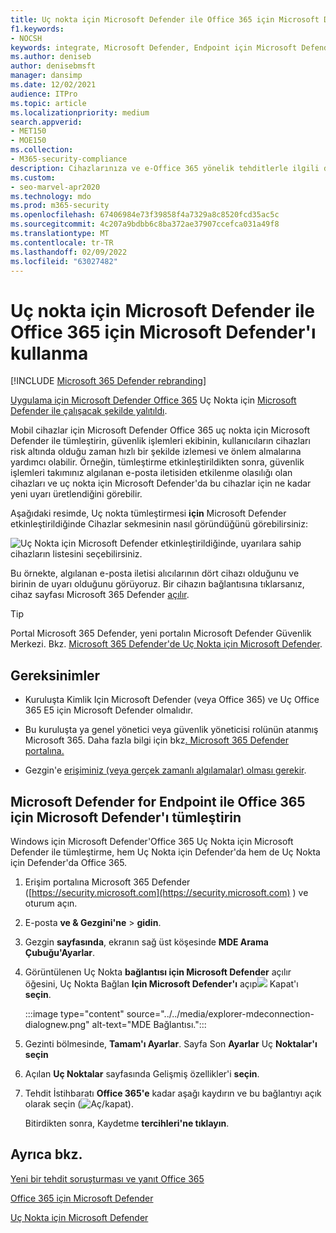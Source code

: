 ```yaml
---
title: Uç nokta için Microsoft Defender ile Office 365 için Microsoft Defender'ı kullanma
f1.keywords:
- NOCSH
keywords: integrate, Microsoft Defender, Endpoint için Microsoft Defender
ms.author: deniseb
author: denisebmsft
manager: dansimp
ms.date: 12/02/2021
audience: ITPro
ms.topic: article
ms.localizationpriority: medium
search.appverid:
- MET150
- MOE150
ms.collection:
- M365-security-compliance
description: Cihazlarınıza ve e-Office 365 yönelik tehditlerle ilgili daha ayrıntılı bilgi almak için Microsoft Defender for Endpoint ile birlikte Microsoft Defender'ı kullanın.
ms.custom:
- seo-marvel-apr2020
ms.technology: mdo
ms.prod: m365-security
ms.openlocfilehash: 67406984e73f39858f4a7329a8c8520fcd35ac5c
ms.sourcegitcommit: 4c207a9bdbb6c8ba372ae37907ccefca031a49f8
ms.translationtype: MT
ms.contentlocale: tr-TR
ms.lasthandoff: 02/09/2022
ms.locfileid: "63027482"
---
```

# <a name="use-microsoft-defender-for-office-365-together-with-microsoft-defender-for-endpoint"></a>Uç nokta için Microsoft Defender ile Office 365 için Microsoft Defender'ı kullanma

[!INCLUDE [Microsoft 365 Defender rebranding](../includes/microsoft-defender-for-office.md)]


[Uygulama için Microsoft Defender Office 365](defender-for-office-365.md) Uç Nokta için [Microsoft Defender ile çalışacak şekilde yalıtıldı](/windows/security/threat-protection).

Mobil cihazlar için Microsoft Defender Office 365 uç nokta için Microsoft Defender ile tümleştirin, güvenlik işlemleri ekibinin, kullanıcıların cihazları risk altında olduğu zaman hızlı bir şekilde izlemesi ve önlem almalarına yardımcı olabilir. Örneğin, tümleştirme etkinleştirildikten sonra, güvenlik işlemleri takımınız algılanan e-posta iletisiden etkilenme olasılığı olan cihazları ve uç nokta için Microsoft Defender'da bu cihazlar için ne kadar yeni uyarı üretlendiğini görebilir.

Aşağıdaki resimde, Uç nokta tümleştirmesi **için** Microsoft Defender etkinleştirildiğinde Cihazlar sekmesinin nasıl göründüğünü görebilirsiniz:

![Uç Nokta için Microsoft Defender etkinleştirildiğinde, uyarılara sahip cihazların listesini seçebilirsiniz.](../../media/fec928ea-8f0c-44d7-80b9-a2e0a8cd4e89.PNG)

Bu örnekte, algılanan e-posta iletisi alıcılarının dört cihazı olduğunu ve birinin de uyarı olduğunu görüyoruz. Bir cihazın bağlantısına tıklarsanız, cihaz sayfası Microsoft 365 Defender [açılır](/microsoft-365/security/defender/microsoft-365-defender).

> [!TIP]
> Portal Microsoft 365 Defender, yeni portalın Microsoft Defender Güvenlik Merkezi. Bkz. [Microsoft 365 Defender'de Uç Nokta için Microsoft Defender](../defender/microsoft-365-security-center-mde.md).

## <a name="requirements"></a>Gereksinimler

- Kuruluşta Kimlik Için Microsoft Defender (veya Office 365) ve Uç Office 365 E5 için Microsoft Defender olmalıdır.

- Bu kuruluşta ya genel yönetici veya güvenlik yöneticisi rolünün atanmış Microsoft 365. Daha fazla bilgi için bkz[. Microsoft 365 Defender portalına.](permissions-microsoft-365-security-center.md)

- Gezgin'e [erişiminiz (veya gerçek zamanlı algılamalar) olması gerekir](threat-explorer.md).

## <a name="to-integrate-microsoft-defender-for-office-365-with-microsoft-defender-for-endpoint"></a>Microsoft Defender for Endpoint ile Office 365 için Microsoft Defender'ı tümleştirin

Windows için Microsoft Defender'Office 365 Uç Nokta için Microsoft Defender ile tümleştirme, hem Uç Nokta için Defender'da hem de Uç Nokta için Defender'da Office 365.

1. Erişim portalına Microsoft 365 Defender ([https://security.microsoft.com](https://security.microsoft.com) ) ve oturum açın.

2. E-posta **ve & Gezgini'ne** \> **gidin**. 

3. Gezgin **sayfasında**, ekranın sağ üst köşesinde **MDE Arama Çubuğu'Ayarlar**.

3. Görüntülenen Uç Nokta **bağlantısı için Microsoft Defender** açılır öğesini, Uç Nokta Bağlan **Için Microsoft Defender'ı** açıp![](../../media/scc-toggle-on.png) Kapat'ı **seçin**.

    :::image type="content" source="../../media/explorer-mdeconnection-dialognew.png" alt-text="MDE Bağlantısı.":::

4. Gezinti bölmesinde, **Tamam'ı Ayarlar**. Sayfa Son **Ayarlar** Uç **Noktalar'ı seçin**

5. Açılan **Uç Noktalar** sayfasında Gelişmiş özellikler'i **seçin**.

6. Tehdit İstihbaratı **Office 365'e** kadar aşağı kaydırın ve bu bağlantıyı açık olarak seçin (![Aç/kapat).](../../media/scc-toggle-on.png)

   Bitirdikten sonra, Kaydetme **tercihleri'ne tıklayın**.

## <a name="see-also"></a>Ayrıca bkz.

[Yeni bir tehdit soruşturması ve yanıt Office 365](office-365-ti.md)

[Office 365 için Microsoft Defender](defender-for-office-365.md)

[Uç Nokta için Microsoft Defender](/windows/security/threat-protection)
